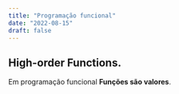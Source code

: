 ```yaml
---
title: "Programação funcional"
date: "2022-08-15"
draft: false
---
```


## High-order Functions.
Em programação funcional **Funções são valores**.
